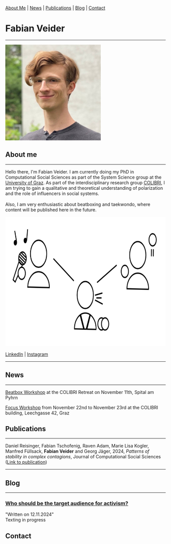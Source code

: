 [About Me](#about) | [News](#news) | [Publications](#publications) | [Blog](#blog) | [Contact](#contact)

# Fabian Veider
---

<img src = "Selfie_Fabian_Veider_Smaller.jpeg" width="300" height="300">

## About me <a name="about"></a>
---

Hello there, I'm Fabian Veider. I am currently doing my PhD in Computational Social Sciences as part of the System Science group at the [University of Graz](https://ess.uni-graz.at/en/about-the-department/management-and-employees/). As part of the interdisciplinary research group [COLIBRI](https://colibri.uni-graz.at/en/doctoral-consortium-complexity-of-life/phd-students/fabian-veider/), I am trying to gain a qualitative and theoretical understanding of polarization and the role of influencers in social systems.<br><br>Also, I am very enthusiastic about beatboxing and taekwondo, where content will be published here in the future.

<img src = "Title_Pic.png" width="838" height="405">


[LinkedIn](https://www.linkedin.com/in/fabian-veider-67a872241/?original_referer=&originalSubdomain=at) | [Instagram](https://www.instagram.com/fabian_veider/)

---

## News <a name="news"></a>
---
[Beatbox Workshop](Beatbox_Workshop_Retreat_Spital.pdf) at the COLIBRI Retreat on November 11th, Spital am Pyhrn


[Focus Workshop](https://colibri.uni-graz.at/de/colibri-focus-workshop-disorder-and-pattern-formation/) from November 22nd to November 23rd at the COLIBRI building, Leechgasse 42, Graz
## Publications <a name="publications"></a>
---

Daniel Reisinger, Fabian Tschofenig, Raven Adam, Marie Lisa Kogler, Manfred Füllsack, **Fabian Veider** and Georg Jäger, 2024, 
*Patterns of stability in complex contagions*, Journal of Computational Social Sciences 
([Link to publication](https://link.springer.com/article/10.1007/s42001-024-00294-3))

---

## Blog <a name="blog"></a>
---

### [Who should be the target audience for activism?](./blog/activism_target.md)
"Written on 12.11.2024" <br>
Texting in progress
## Contact <a name="contact"></a>

